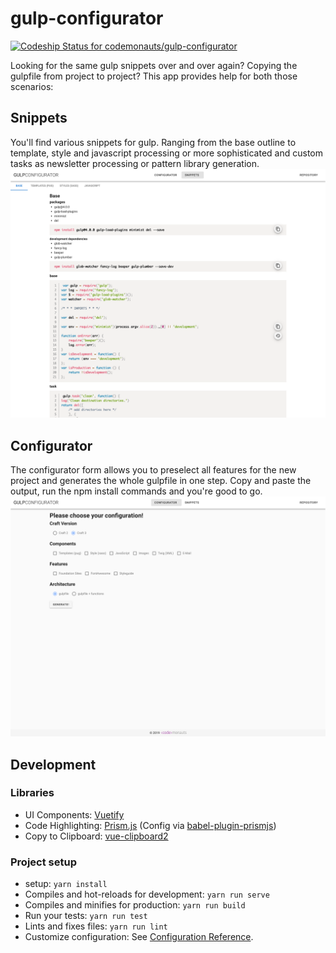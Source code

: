 # gulp-configurator
[![Codeship Status for codemonauts/gulp-configurator](https://app.codeship.com/projects/9a0c1390-9f33-0137-b033-2efe84715670/status?branch=master)](https://app.codeship.com/projects/359316)

Looking for the same gulp snippets over and over again? Copying the gulpfile from project to project?
This app provides help for both those scenarios:

## Snippets
You'll find various snippets for gulp. Ranging from the base outline to template, style and javascript processing or more sophisticated and custom tasks as newsletter processing or pattern library generation.
![Screenshot Snippets](screenshot-snippets.png)

## Configurator
The configurator form allows you to preselect all features for the new project and generates the whole gulpfile in one step. Copy and paste the output, run the npm install commands and you're good to go.
![Screenshot Generator](screenshot-generator.png)

## Development
### Libraries
- UI Components: [Vuetify](https://vuetifyjs.com)
- Code Highlighting: [Prism.js](https://prismjs.com/index.html) (Config via [babel-plugin-prismjs](https://github.com/mAAdhaTTah/babel-plugin-prismjs))
- Copy to Clipboard: [vue-clipboard2](https://github.com/Inndy/vue-clipboard2)

### Project setup
- setup: `yarn install`
- Compiles and hot-reloads for development: `yarn run serve`
- Compiles and minifies for production: `yarn run build`
- Run your tests: `yarn run test`
- Lints and fixes files: `yarn run lint`
- Customize configuration: See [Configuration Reference](https://cli.vuejs.org/config/).
